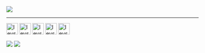 <div style="display: inline_block">

<img src="https://github-readme-stats.vercel.app/api?username=Levi-Paz&show_icons=true&theme=transparent&card_width=550px">
 
<!--
CARTAO DE VISITA
<a href="https://github.com/Levi-Paz" target="_blank" rel="noopener noreferrer"><img src="https://crd.so/i/Levi-Paz?dark&removeLink" alt="Levi-Paz’s GitHub image" width="600" height="314" /> -->
</div>

<hr>
<div style="display: inline_block">
<img align="center" alt="levs-py" height="30" widht="40" src="https://cdn.jsdelivr.net/gh/devicons/devicon/icons/python/python-original.svg"/>
<img align="center" alt="levs-mysql" height="30" widht="40" src="https://cdn.jsdelivr.net/gh/devicons/devicon/icons/mysql/mysql-plain.svg"/>
<img align="center" alt="levs-html5" height="30" widht="40" src="https://cdn.jsdelivr.net/gh/devicons/devicon/icons/html5/html5-original-wordmark.svg"/>
<img align="center" alt="levs-css3" height="30" widht="40" src="https://cdn.jsdelivr.net/gh/devicons/devicon/icons/css3/css3-original-wordmark.svg"/>
<img align="center" alt="levs-css3" height="30" widht="40" src="https://cdn.jsdelivr.net/gh/devicons/devicon/icons/git/git-original.svg"/>
</div>

<div style="display: inline_block"><br>  
<a href="https://www.linkedin.com/in/levi-wesley-paz/" target="_blank"><img src ="https://img.shields.io/badge/LinkedIn-0077B5?style=for-the-badge&logo=linkedin&logoColor=white"></a>
<a href="https://zorin.com/os/" target="_blank"><img src = "https://img.shields.io/badge/Zorin%20OS-0CC1F3?style=for-the-badge&logo=zorin&logoColor=white"></a></div>

<!--

            <img src= />
          
Outros temas do gitstats

https://github.com/anuraghazra/github-readme-stats/blob/master/themes/README.md

Linguagens mais usada
<img height=175cm src="https://github-readme-stats.vercel.app/api/top-langs/?username=Levi-Paz&layout=compact&theme=gotham">

-->
